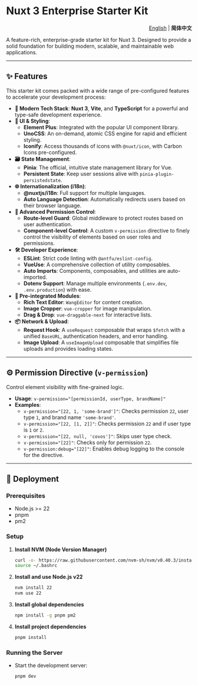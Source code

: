 # Nuxt 3 Enterprise Starter Kit

<p align="right">
  <a href="./README.md">English</a> | <b>简体中文</b>
</p>

A feature-rich, enterprise-grade starter kit for Nuxt 3. Designed to provide a solid foundation for building modern, scalable, and maintainable web applications.

---

## ✨ Features

This starter kit comes packed with a wide range of pre-configured features to accelerate your development process:

-   **🚀 Modern Tech Stack**: **Nuxt 3**, **Vite**, and **TypeScript** for a powerful and type-safe development experience.
-   **🎨 UI & Styling**:
    -   **Element Plus**: Integrated with the popular UI component library.
    -   **UnoCSS**: An on-demand, atomic CSS engine for rapid and efficient styling.
    -   **Iconify**: Access thousands of icons with `@nuxt/icon`, with Carbon Icons pre-configured.
-   **🗃️ State Management**:
    -   **Pinia**: The official, intuitive state management library for Vue.
    -   **Persistent State**: Keep user sessions alive with `pinia-plugin-persistedstate`.
-   **🌐 Internationalization (i18n)**:
    -   **@nuxtjs/i18n**: Full support for multiple languages.
    -   **Auto Language Detection**: Automatically redirects users based on their browser language.
-   **🔐 Advanced Permission Control**:
    -   **Route-level Guard**: Global middleware to protect routes based on user authentication.
    -   **Component-level Control**: A custom `v-permission` directive to finely control the visibility of elements based on user roles and permissions.
-   **🛠️ Developer Experience**:
    -   **ESLint**: Strict code linting with `@antfu/eslint-config`.
    -   **VueUse**: A comprehensive collection of utility composables.
    -   **Auto Imports**: Components, composables, and utilities are auto-imported.
    -   **Dotenv Support**: Manage multiple environments (`.env.dev`, `.env.production`) with ease.
-   **🔌 Pre-integrated Modules**:
    -   **Rich Text Editor**: `WangEditor` for content creation.
    -   **Image Cropper**: `vue-cropper` for image manipulation.
    -   **Drag & Drop**: `vue-draggable-next` for interactive lists.
-   **📦 Network & Upload**:
    -   **Request Hook**: A `useRequest` composable that wraps `$fetch` with a unified `BaseURL`, authentication headers, and error handling.
    -   **Image Upload**: A `useImageUpload` composable that simplifies file uploads and provides loading states.

---

## ⚙️ Permission Directive (`v-permission`)

Control element visibility with fine-grained logic.

-   **Usage**: `v-permission="[permissionId, userType, brandName]"`
-   **Examples**:
    -   `v-permission="[22, 1, 'some-brand']"`: Checks permission `22`, user type `1`, and brand name `'some-brand'`.
    -   `v-permission="[22, [1, 2]]"`: Checks permission `22` and if user type is `1` or `2`.
    -   `v-permission="[22, null, 'covos']"`: Skips user type check.
    -   `v-permission="[22]"`: Checks only for permission `22`.
    -   `v-permission:debug="[22]"`: Enables debug logging to the console for the directive.

---

## 🚀 Deployment

### Prerequisites

-   Node.js >= 22
-   pnpm
-   pm2

### Setup

1.  **Install NVM (Node Version Manager)**
    ```bash
    curl -o- https://raw.githubusercontent.com/nvm-sh/nvm/v0.40.3/install.sh | bash
    source ~/.bashrc
    ```

2.  **Install and use Node.js v22**
    ```bash
    nvm install 22
    nvm use 22
    ```

3.  **Install global dependencies**
    ```bash
    npm install -g pnpm pm2
    ```

4.  **Install project dependencies**
    ```bash
    pnpm install
    ```

### Running the Server

-   Start the development server:
    ```bash
    pnpm dev
    ```
